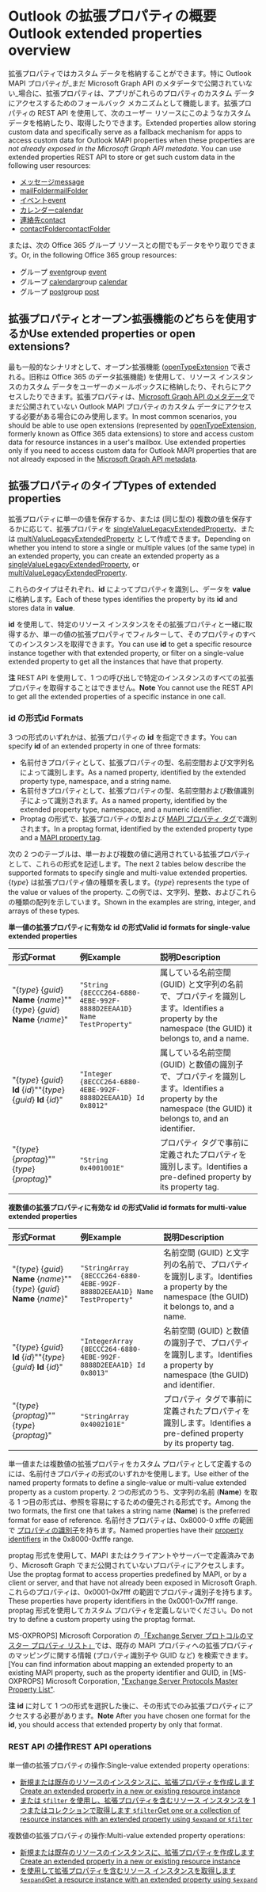 # <a name="outlook-extended-properties-overview"></a><span data-ttu-id="6d64b-101">Outlook の拡張プロパティの概要</span><span class="sxs-lookup"><span data-stu-id="6d64b-101">Outlook extended properties overview</span></span>

<span data-ttu-id="6d64b-p101">拡張プロパティではカスタム データを格納することができます。特に Outlook MAPI プロパティが_まだ Microsoft Graph API のメタデータで公開されていない_場合に、拡張プロパティは、アプリがこれらのプロパティのカスタム データにアクセスするためのフォールバック メカニズムとして機能します。拡張プロパティの REST API を使用して、次のユーザー リソースにこのようなカスタム データを格納したり、取得したりできます。</span><span class="sxs-lookup"><span data-stu-id="6d64b-p101">Extended properties allow storing custom data and specifically serve as a fallback mechanism for apps to access custom data for Outlook MAPI properties when these properties are _not already exposed in the Microsoft Graph API metadata_. You can use extended properties REST API to store or get such custom data in the following user resources:</span></span>

- [<span data-ttu-id="6d64b-104">メッセージ</span><span class="sxs-lookup"><span data-stu-id="6d64b-104">message</span></span>](../resources/message.md)
- [<span data-ttu-id="6d64b-105">mailFolder</span><span class="sxs-lookup"><span data-stu-id="6d64b-105">mailFolder</span></span>](../resources/mailfolder.md)
- [<span data-ttu-id="6d64b-106">イベント</span><span class="sxs-lookup"><span data-stu-id="6d64b-106">event</span></span>](../resources/event.md)
- [<span data-ttu-id="6d64b-107">カレンダー</span><span class="sxs-lookup"><span data-stu-id="6d64b-107">calendar</span></span>](../resources/calendar.md)
- [<span data-ttu-id="6d64b-108">連絡先</span><span class="sxs-lookup"><span data-stu-id="6d64b-108">contact</span></span>](../resources/contact.md)
- [<span data-ttu-id="6d64b-109">contactFolder</span><span class="sxs-lookup"><span data-stu-id="6d64b-109">contactFolder</span></span>](../resources/contactfolder.md) 

<span data-ttu-id="6d64b-110">または、次の Office 365 グループ リソースとの間でもデータをやり取りできます。</span><span class="sxs-lookup"><span data-stu-id="6d64b-110">Or, in the following Office 365 group resources:</span></span>

- <span data-ttu-id="6d64b-111">グループ [event](../resources/event.md)</span><span class="sxs-lookup"><span data-stu-id="6d64b-111">group [event](../resources/event.md)</span></span>
- <span data-ttu-id="6d64b-112">グループ [calendar](../resources/calendar.md)</span><span class="sxs-lookup"><span data-stu-id="6d64b-112">group [calendar](../resources/calendar.md)</span></span>
- <span data-ttu-id="6d64b-113">グループ [post](../resources/post.md)</span><span class="sxs-lookup"><span data-stu-id="6d64b-113">group [post](../resources/post.md)</span></span> 

## <a name="use-extended-properties-or-open-extensions"></a><span data-ttu-id="6d64b-114">拡張プロパティとオープン拡張機能のどちらを使用するか</span><span class="sxs-lookup"><span data-stu-id="6d64b-114">Use extended properties or open extensions?</span></span>

<span data-ttu-id="6d64b-p102">最も一般的なシナリオとして、オープン拡張機能 ([openTypeExtension](../resources/opentypeextension.md) で表される。旧称は Office 365 のデータ拡張機能) を使用して、リソース インスタンスのカスタム データをユーザーのメールボックスに格納したり、それらにアクセスしたりできます。拡張プロパティは、[Microsoft Graph API のメタデータ](http://developer.microsoft.com/en-us/graph/docs/overview/call_api)でまだ公開されていない Outlook MAPI プロパティのカスタム データにアクセスする必要がある場合にのみ使用します。</span><span class="sxs-lookup"><span data-stu-id="6d64b-p102">In most common scenarios, you should be able to use open extensions (represented by [openTypeExtension](../resources/opentypeextension.md), formerly known as Office 365 data extensions) to store and access custom data for resource instances in a user's mailbox. Use extended properties only if you need to access custom data for Outlook MAPI properties that are not already exposed in the [Microsoft Graph API metadata](http://developer.microsoft.com/en-us/graph/docs/overview/call_api).</span></span> 

## <a name="types-of-extended-properties"></a><span data-ttu-id="6d64b-117">拡張プロパティのタイプ</span><span class="sxs-lookup"><span data-stu-id="6d64b-117">Types of extended properties</span></span>

<span data-ttu-id="6d64b-118">拡張プロパティに単一の値を保存するか、または (同じ型の) 複数の値を保存するかに応じて、拡張プロパティを [singleValueLegacyExtendedProperty](../resources/singleValueLegacyExtendedProperty.md)、または [multiValueLegacyExtendedProperty](../resources/multiValueLegacyExtendedProperty.md) として作成できます。</span><span class="sxs-lookup"><span data-stu-id="6d64b-118">Depending on whether you intend to store a single or multiple values (of the same type) in an extended property, you can create an extended property as a [singleValueLegacyExtendedProperty](../resources/singleValueLegacyExtendedProperty.md), or [multiValueLegacyExtendedProperty](../resources/multiValueLegacyExtendedProperty.md).</span></span>

<span data-ttu-id="6d64b-119">これらのタイプはそれぞれ、**id** によってプロパティを識別し、データを **value** に格納します。</span><span class="sxs-lookup"><span data-stu-id="6d64b-119">Each of these types identifies the property by its **id** and stores data in **value**.</span></span> 

<span data-ttu-id="6d64b-120">**id** を使用して、特定のリソース インスタンスをその拡張プロパティと一緒に取得するか、単一の値の拡張プロパティでフィルターして、そのプロパティのすべてのインスタンスを取得できます。</span><span class="sxs-lookup"><span data-stu-id="6d64b-120">You can use **id** to get a specific resource instance together with that extended property, or filter on a single-value extended property to get all the instances that have that property.</span></span> 

<span data-ttu-id="6d64b-121">**注** REST API を使用して、1 つの呼び出しで特定のインスタンスのすべての拡張プロパティを取得することはできません。</span><span class="sxs-lookup"><span data-stu-id="6d64b-121">**Note** You cannot use the REST API to get all the extended properties of a specific instance in one call.</span></span>
  

### <a name="id-formats"></a><span data-ttu-id="6d64b-122">id の形式</span><span class="sxs-lookup"><span data-stu-id="6d64b-122">id Formats</span></span>

<span data-ttu-id="6d64b-123">3 つの形式のいずれかは、拡張プロパティの **id** を指定できます。</span><span class="sxs-lookup"><span data-stu-id="6d64b-123">You can specify **id** of an extended property in one of three formats:</span></span>

- <span data-ttu-id="6d64b-124">名前付きプロパティとして、拡張プロパティの型、名前空間および文字列名によって識別します。</span><span class="sxs-lookup"><span data-stu-id="6d64b-124">As a named property, identified by the extended property type, namespace, and a string name.</span></span>
- <span data-ttu-id="6d64b-125">名前付きプロパティとして、拡張プロパティの型、名前空間および数値識別子によって識別されます。</span><span class="sxs-lookup"><span data-stu-id="6d64b-125">As a named property, identified by the extended property type, namespace, and a numeric identifier.</span></span>
- <span data-ttu-id="6d64b-126">Proptag の形式で、拡張プロパティの型および [MAPI プロパティ タグ](https://docs.microsoft.com/en-us/office/client-developer/outlook/mapi/mapi-property-tags)で識別されます。</span><span class="sxs-lookup"><span data-stu-id="6d64b-126">In a proptag format, identified by the extended property type and a [MAPI property tag](https://docs.microsoft.com/en-us/office/client-developer/outlook/mapi/mapi-property-tags).</span></span>

<span data-ttu-id="6d64b-127">次の 2 つのテーブルは、単一および複数の値に適用されている拡張プロパティとして、これらの形式を記述します。</span><span class="sxs-lookup"><span data-stu-id="6d64b-127">The next 2 tables below describe the supported formats to specify single and multi-value extended properties.</span></span> <span data-ttu-id="6d64b-128">{_type_} は拡張プロパティ値の種類を表します。</span><span class="sxs-lookup"><span data-stu-id="6d64b-128">{_type_} represents the type of the value or values of the property.</span></span> <span data-ttu-id="6d64b-129">この例では、文字列、整数、およびこれらの種類の配列を示しています。</span><span class="sxs-lookup"><span data-stu-id="6d64b-129">Shown in the examples are string, integer, and arrays of these types.</span></span>

<span data-ttu-id="6d64b-130">**単一値の拡張プロパティに有効な id の形式**</span><span class="sxs-lookup"><span data-stu-id="6d64b-130">**Valid id formats for single-value extended properties**</span></span>

|<span data-ttu-id="6d64b-131">**形式**</span><span class="sxs-lookup"><span data-stu-id="6d64b-131">**Format**</span></span>|<span data-ttu-id="6d64b-132">**例**</span><span class="sxs-lookup"><span data-stu-id="6d64b-132">**Example**</span></span>|<span data-ttu-id="6d64b-133">**説明**</span><span class="sxs-lookup"><span data-stu-id="6d64b-133">**Description**</span></span>|
|:---------|:----------|:--------------|
| <span data-ttu-id="6d64b-134">"{_type_} {_guid_} **Name** {_name_}"</span><span class="sxs-lookup"><span data-stu-id="6d64b-134">"{_type_} {_guid_} **Name** {_name_}"</span></span> | ```"String {8ECCC264-6880-4EBE-992F-8888D2EEAA1D} Name TestProperty"``` | <span data-ttu-id="6d64b-135">属している名前空間 (GUID) と文字列の名前で、プロパティを識別します。</span><span class="sxs-lookup"><span data-stu-id="6d64b-135">Identifies a property by the namespace (the GUID) it belongs to, and a name.</span></span>         |
| <span data-ttu-id="6d64b-136">"{_type_} {_guid_} **Id** {_id_}"</span><span class="sxs-lookup"><span data-stu-id="6d64b-136">"{_type_} {_guid_} **Id** {_id_}"</span></span>     | ```"Integer {8ECCC264-6880-4EBE-992F-8888D2EEAA1D} Id 0x8012"```        | <span data-ttu-id="6d64b-137">属している名前空間 (GUID) と数値の識別子で、プロパティを識別します。</span><span class="sxs-lookup"><span data-stu-id="6d64b-137">Identifies a property by the namespace (the GUID) it belongs to, and an identifier.</span></span>  |
| <span data-ttu-id="6d64b-138">"{_type_} {_proptag_}"</span><span class="sxs-lookup"><span data-stu-id="6d64b-138">"{_type_} {_proptag_}"</span></span>                    | ```"String 0x4001001E"```                                           | <span data-ttu-id="6d64b-139">プロパティ タグで事前に定義されたプロパティを識別します。</span><span class="sxs-lookup"><span data-stu-id="6d64b-139">Identifies a pre-defined property by its property tag.</span></span> |

<span data-ttu-id="6d64b-140">**複数値の拡張プロパティに有効な id の形式**</span><span class="sxs-lookup"><span data-stu-id="6d64b-140">**Valid id formats for multi-value extended properties**</span></span>

|<span data-ttu-id="6d64b-141">**形式**</span><span class="sxs-lookup"><span data-stu-id="6d64b-141">**Format**</span></span>|<span data-ttu-id="6d64b-142">**例**</span><span class="sxs-lookup"><span data-stu-id="6d64b-142">**Example**</span></span>|<span data-ttu-id="6d64b-143">**説明**</span><span class="sxs-lookup"><span data-stu-id="6d64b-143">**Description**</span></span>|
|:---------|:----------|:--------------|
| <span data-ttu-id="6d64b-144">"{_type_} {_guid_} **Name** {_name_}"</span><span class="sxs-lookup"><span data-stu-id="6d64b-144">"{_type_} {_guid_} **Name** {_name_}"</span></span> | ```"StringArray {8ECCC264-6880-4EBE-992F-8888D2EEAA1D} Name TestProperty"``` | <span data-ttu-id="6d64b-145">名前空間 (GUID) と文字列の名前で、プロパティを識別します。</span><span class="sxs-lookup"><span data-stu-id="6d64b-145">Identifies a property by the namespace (the GUID) it belongs to, and a name.</span></span>         |
| <span data-ttu-id="6d64b-146">"{_type_} {_guid_} **Id** {_id_}"</span><span class="sxs-lookup"><span data-stu-id="6d64b-146">"{_type_} {_guid_} **Id** {_id_}"</span></span>     | ```"IntegerArray {8ECCC264-6880-4EBE-992F-8888D2EEAA1D} Id 0x8013"```        | <span data-ttu-id="6d64b-147">名前空間 (GUID) と数値の識別子で、プロパティを識別します。</span><span class="sxs-lookup"><span data-stu-id="6d64b-147">Identifies a property by namespace (the GUID) and identifier.</span></span>   |
| <span data-ttu-id="6d64b-148">"{_type_} {_proptag_}"</span><span class="sxs-lookup"><span data-stu-id="6d64b-148">"{_type_} {_proptag_}"</span></span>                    | ```"StringArray 0x4002101E"```                                           | <span data-ttu-id="6d64b-149">プロパティ タグで事前に定義されたプロパティを識別します。</span><span class="sxs-lookup"><span data-stu-id="6d64b-149">Identifies a pre-defined property by its property tag.</span></span> |


<span data-ttu-id="6d64b-150">単一値または複数値の拡張プロパティをカスタム プロパティとして定義するのには、名前付きプロパティの形式のいずれかを使用します。</span><span class="sxs-lookup"><span data-stu-id="6d64b-150">Use either of the named property formats to define a single-value or multi-value extended property as a custom property.</span></span> <span data-ttu-id="6d64b-151">2 つの形式のうち、文字列の名前 (**Name**) を取る 1 つ目の形式は、参照を容易にするための優先される形式です。</span><span class="sxs-lookup"><span data-stu-id="6d64b-151">Among the two formats, the first one that takes a string name (**Name**) is the preferred format for ease of reference.</span></span> <span data-ttu-id="6d64b-152">名前付きプロパティは、0x8000-0 xfffe の範囲で [プロパティの識別子](https://docs.microsoft.com/en-us/office/client-developer/outlook/mapi/mapi-property-identifier-overview)を持ちます。</span><span class="sxs-lookup"><span data-stu-id="6d64b-152">Named properties have their [property identifiers](https://docs.microsoft.com/en-us/office/client-developer/outlook/mapi/mapi-property-identifier-overview) in the 0x8000-0xfffe range.</span></span>

<span data-ttu-id="6d64b-153">proptag 形式を使用して、MAPI またはクライアントやサーバーで定義済みであり、Microsoft Graph でまだ公開されていないプロパティにアクセスします。</span><span class="sxs-lookup"><span data-stu-id="6d64b-153">Use the proptag format to access properties predefined by MAPI, or by a client or server, and that have not already been exposed in Microsoft Graph.</span></span> <span data-ttu-id="6d64b-154">これらのプロパティは、0x0001-0x7fff の範囲でプロパティ識別子を持ちます。</span><span class="sxs-lookup"><span data-stu-id="6d64b-154">These properties have property identifiers in the 0x0001-0x7fff range.</span></span> <span data-ttu-id="6d64b-155">proptag 形式を使用してカスタム プロパティを定義しないでください。</span><span class="sxs-lookup"><span data-stu-id="6d64b-155">Do not try to define a custom property using the proptag format.</span></span> 

<span data-ttu-id="6d64b-156">MS-OXPROPS\] Microsoft Corporation の[「Exchange Server プロトコルのマスター プロパティ リスト」](https://msdn.microsoft.com/en-us/library/cc433490%28v=exchg.80%29.aspx)では、既存の MAPI プロパティへの拡張プロパティのマッピングに関する情報 (プロパティ識別子や GUID など) を検索できます。\[</span><span class="sxs-lookup"><span data-stu-id="6d64b-156">You can find information about mapping an extended property to an existing MAPI property, such as the property identifier and GUID, in \[MS-OXPROPS\] Microsoft Corporation, ["Exchange Server Protocols Master Property List"](https://msdn.microsoft.com/en-us/library/cc433490%28v=exchg.80%29.aspx).</span></span>

<span data-ttu-id="6d64b-157">**注** **id** に対して 1 つの形式を選択した後に、その形式でのみ拡張プロパティにアクセスする必要があります。</span><span class="sxs-lookup"><span data-stu-id="6d64b-157">**Note** After you have chosen one format for the **id**, you should access that extended property by only that format.</span></span>

### <a name="rest-api-operations"></a><span data-ttu-id="6d64b-158">REST API の操作</span><span class="sxs-lookup"><span data-stu-id="6d64b-158">REST API operations</span></span>
 
<span data-ttu-id="6d64b-159">単一値の拡張プロパティの操作:</span><span class="sxs-lookup"><span data-stu-id="6d64b-159">Single-value extended property operations:</span></span>

- [<span data-ttu-id="6d64b-160">新規または既存のリソースのインスタンスに、拡張プロパティを作成します</span><span class="sxs-lookup"><span data-stu-id="6d64b-160">Create an extended property in a new or existing resource instance</span></span>](../api/singlevaluelegacyextendedproperty_post_singlevalueextendedproperties.md)
- [<span data-ttu-id="6d64b-161">または `$filter` を使用し、拡張プロパティを含むリソース インスタンスを 1 つまたはコレクションで取得します `$filter`</span><span class="sxs-lookup"><span data-stu-id="6d64b-161">Get one or a collection of resource instances with an extended property using `$expand` or `$filter`</span></span>](../api/singlevaluelegacyextendedproperty_get.md)

<span data-ttu-id="6d64b-162">複数値の拡張プロパティの操作:</span><span class="sxs-lookup"><span data-stu-id="6d64b-162">Multi-value extended property operations:</span></span>

- [<span data-ttu-id="6d64b-163">新規または既存のリソースのインスタンスに、拡張プロパティを作成します</span><span class="sxs-lookup"><span data-stu-id="6d64b-163">Create an extended property in a new or existing resource instance</span></span>](../api/multivaluelegacyextendedproperty_post_multivalueextendedproperties.md)
- [<span data-ttu-id="6d64b-164">を使用して拡張プロパティを含むリソース インスタンスを取得します `$expand`</span><span class="sxs-lookup"><span data-stu-id="6d64b-164">Get a resource instance with an extended property using `$expand`</span></span>](../api/multivaluelegacyextendedproperty_get.md)

